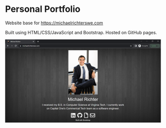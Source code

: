 # Personal Portfolio
Website base for https://michaelrichterswe.com

Built using HTML/CSS/JavaScript and Bootstrap. Hosted on GitHub pages.

![website preview](images/website.PNG)
